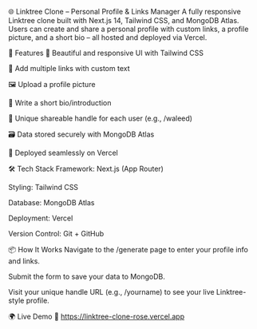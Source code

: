 🌐 Linktree Clone – Personal Profile & Links Manager
A fully responsive Linktree clone built with Next.js 14, Tailwind CSS, and MongoDB Atlas. Users can create and share a personal profile with custom links, a profile picture, and a short bio – all hosted and deployed via Vercel.

🚀 Features
🌟 Beautiful and responsive UI with Tailwind CSS

🧩 Add multiple links with custom text

🖼️ Upload a profile picture

📝 Write a short bio/introduction

🔗 Unique shareable handle for each user (e.g., /waleed)

🗃️ Data stored securely with MongoDB Atlas

🔄 Deployed seamlessly on Vercel

🛠️ Tech Stack
Framework: Next.js (App Router)

Styling: Tailwind CSS

Database: MongoDB Atlas

Deployment: Vercel

Version Control: Git + GitHub

📦 How It Works
Navigate to the /generate page to enter your profile info and links.

Submit the form to save your data to MongoDB.

Visit your unique handle URL (e.g., /yourname) to see your live Linktree-style profile.

🌍 Live Demo
🔗 https://linktree-clone-rose.vercel.app
